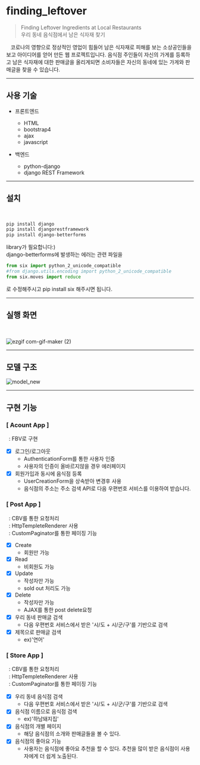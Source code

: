# finding_leftover
>Finding Leftover Ingredients at Local Restaurants<br>
우리 동네 음식점에서 남은 식자재 찾기 <br>

&nbsp;&nbsp;&nbsp;코로나의 영향으로 정상적인 영업이 힘들어 남은 식자재로 피해를 보는 소상공인들을 보고 아이디어를 얻어 만든 웹 프로젝트입니다. 음식점 주인들이 자신의 가게를 등록하고 남은 식자재에 대한 판매글을 올리게되면 소비자들은 자신의 동네에 있는 가게와 판매글을 찾을 수 있습니다. <br>
***
## 사용 기술
* 프론트엔드 <br>
   - HTML <br>
   - bootstrap4 <br>
   - ajax <br>
   - javascript <br>

* 백엔드 <br>
  - python-django <br>
  - django REST Framework <br>
***
## 설치

<br>

```python
pip install django
pip install djangorestframework
pip install django-betterforms
```
library가 필요합니다:)<br>
django-betterforms에 발생하는 에러는 관련 파일을<br>
```python
from six import python_2_unicode_compatible
#from django.utils.encoding import python_2_unicode_compatible
from six.moves import reduce
```
로 수정해주시고 pip install six 해주시면 됩니다.<br>
***
## 실행 화면

<br>



![ezgif com-gif-maker (2)](https://user-images.githubusercontent.com/70243735/98221507-0f2a0e00-1f93-11eb-9de2-2bbe3702d814.gif)

***
## 모델 구조
![model_new](https://user-images.githubusercontent.com/70243735/98248933-f896ad80-1fb8-11eb-82c3-17f82ea41b4d.JPG)

***
## 구현 기능
### [ Acount App ]
&ensp;: FBV로 구현 <br>
 - [X] 로그인/로그아웃
      - AuthenticationForm를 통한 사용자 인증
      - 사용자의 인증이 올바르지않을 경우 에러페이지
 - [X] 회원가입과 동시에 음식점 등록
      - UserCreationForm을 상속받아 변경후 사용
      - 음식점의 주소는 주소 검색 API로 다음 우편번호 서비스를 이용하여 받습니다.
      
### [ Post App ]
&ensp;: CBV를 통한 요청처리 <br>
&ensp;: HttpTempleteRenderer 사용 <br>
&ensp;: CustomPaginator를 통한 페이징 기능 <br>
 - [X] Create
      - 회원만 가능
 - [X] Read
      - 비회원도 가능
 - [X] Update
      - 작성자만 가능
      - sold out 처리도 가능
 - [X] Delete
      - 작성자만 가능
      - AJAX를 통한 post delete요청
 - [X] 우리 동네 판매글 검색
      - 다음 우편번호 서비스에서 받은 '시/도 + 시/군/구'를 기반으로 검색
 - [X] 제목으로 판매글 검색      
      - ex)'연어'
### [ Store App ]
&ensp;: CBV를 통한 요청처리 <br>
&ensp;: HttpTempleteRenderer 사용 <br>
&ensp;: CustomPaginator를 통한 페이징 기능 <br>
 - [X] 우리 동네 음식점 검색
      - 다음 우편번호 서비스에서 받은 '시/도 + 시/군/구'를 기반으로 검색
 - [X] 음식점 이름으로 음식점 검색  
      - ex)'하남돼지집'
 - [X] 음식점의 개별 페이지
      - 해당 음식점의 소개와 판매글들을 볼 수 있다.
 - [X] 음식점의 좋아요 기능
      - 사용자는 음식점에 좋아요 추천을 할 수 있다. 추천을 많이 받은 음식점이 사용자에게 더 쉽게 노출된다.


